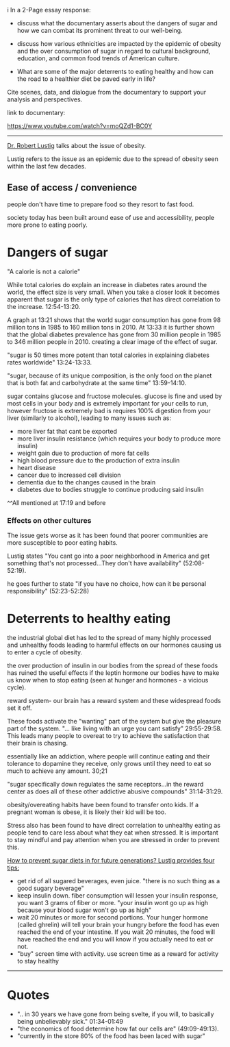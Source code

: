 i
In a 2-Page essay response:

- discuss what the documentary asserts about the dangers of sugar and how we can combat its prominent threat to our well-being.

- discuss how various ethnicities are impacted by the epidemic of obesity and the over consumption of sugar in regard to cultural background, education, and common food trends of American culture. 

- What are some of the major deterrents to eating healthy and how can the road to a healthier diet be paved early in life?

Cite scenes, data, and dialogue from the documentary to support your analysis and
perspectives.

link to documentary:

https://www.youtube.com/watch?v=moQZd1-BC0Y

---

<u>Dr. Robert Lustig</u> talks about the issue of obesity.


Lustig refers to the issue as an epidemic due to the spread of obesity seen within the last few decades.


## Ease of access / convenience

people don't have time to prepare food so they resort to fast food.

society today has been built around ease of use and accessibility, people more prone to eating poorly.



# Dangers of sugar

"A calorie is not a calorie"

While total calories do explain an increase in diabetes rates around the world, the effect size is very small. When you take a closer look it becomes apparent that sugar is the only type of calories that has direct correlation to the increase. 12:54-13:20.

A graph at 13:21 shows that the world sugar consumption has gone from 98 million tons in 1985 to 160 million tons in 2010. At 13:33 it is further shown that the global diabetes prevalence has gone from 30 million people in 1985 to 346 million people in 2010. creating a clear image of the effect of sugar.

"sugar is 50 times more potent than total calories in explaining diabetes rates worldwide" 13:24-13:33.

"sugar, because of its unique composition, is the only food on the planet that is both fat and carbohydrate at the same time" 13:59-14:10.


sugar contains glucose and fructose molecules. glucose is fine and used by most cells in your body and is extremely important for your cells to run, however fructose is extremely bad is requires 100% digestion from your liver (similarly to alcohol), leading to many issues such as:
- more liver fat that cant be exported
- more liver insulin resistance (which requires your body to produce more insulin)
- weight gain due to production of more fat cells
- high blood pressure due to the production of extra insulin
- heart disease
- cancer due to increased cell division
- dementia due to the changes caused in the brain
- diabetes due to bodies struggle to continue producing said insulin

^^All mentioned at 17:19 and before


### Effects on other cultures

The issue gets worse as it has been found that poorer communities are more susceptible to poor eating habits.

Lustig states "You cant go into a poor neighborhood in America and get something that's not processed...They don't have availability" (52:08-52:19).

 he goes further to state "if you have no choice, how can it be personal responsibility" (52:23-52:28)



# Deterrents to healthy eating

the industrial global diet has led to the spread of many highly processed and unhealthy foods leading to harmful effects on our hormones causing us to enter a cycle of obesity.

the over production of insulin in our bodies from the spread of these foods has ruined the useful effects if the leptin hormone our bodies have to make us know when to stop eating (seen at hunger and hormones - a vicious cycle).

reward system- our brain has a reward system and these widespread foods set it off.

These foods activate the "wanting" part of the system but give the pleasure part of the system.
"... like living with an urge you cant satisfy" 29:55-29:58.
This leads many people to overeat to try to achieve the satisfaction that their brain is chasing.

essentially like an addiction, where people will continue eating and their tolerance to dopamine they receive, only grows until they need to eat so much to achieve any amount. 30;21

"sugar specifically down regulates the same receptors...in the reward center as does all of these other addictive abusive compounds" 31:14-31:29.

obesity/overeating habits have been found to transfer onto kids. If a pregnant woman is obese, it is likely their kid will be too.

Stress also has been found to have direct correlation to unhealthy eating as people tend to care less about what they eat when stressed. It is important to stay mindful and pay attention when you are stressed in order to prevent this.

<u>How to  prevent sugar diets in for future generations? Lustig provides four tips:</u>
- get rid of all sugared beverages, even juice. "there is no such thing as a good sugary beverage"
- keep insulin down. fiber consumption will lessen your insulin response, you want 3 grams of fiber or more. "your insulin wont go up as high because your blood sugar won't go up as high"
- wait 20 minutes or more for second portions. Your hunger hormone (called ghrelin) will tell your brain your hungry before the food has even reached the end of your intestine. If you wait 20 minutes, the food will have reached the end and you will know if you actually need to eat or not.
- "buy" screen time with activity. use screen time as a reward for activity to stay healthy







---

# Quotes

- ".. in 30 years we have gone from being svelte, if you will, to basically being unbelievably sick." 01:34-01:49
- "the economics of food determine how fat our cells are" (49:09-49:13).
-  "currently in the store 80% of the food has been laced with sugar"



